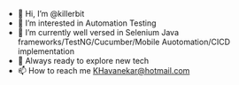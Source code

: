- 👋 Hi, I’m @killerbit
- 👀 I’m interested in Automation Testing
- 🌱 I’m currently well versed in Selenium Java frameworks/TestNG/Cucumber/Mobile Auotomation/CICD implementation
- 💞️ Always ready to explore new tech
- 📫 How to reach me KHavanekar@hotmail.com

<!---
killerbit/killerbit is a ✨ special ✨ repository because its `README.md` (this file) appears on your GitHub profile.
You can click the Preview link to take a look at your changes.
--->
